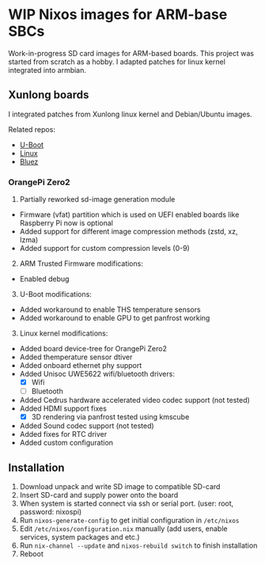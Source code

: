 # WIP Nixos images for ARM-base SBCs

Work-in-progress SD card images for ARM-based boards.
This project was started from scratch as a hobby.
I adapted patches for linux kernel integrated into armbian.

## Xunlong boards

I integrated patches from Xunlong linux kernel and Debian/Ubuntu images.

Related repos:

- [U-Boot](https://github.com/katyo/u-boot/tree/opiz2)
- [Linux](https://github.com/katyo/linux/tree/kayo-h616-5.17.y)
- [Bluez](https://github.com/katyo/bluez/tree/orangepi)

### OrangePi Zero2

1. Partially reworked sd-image generation module
  - Firmware (vfat) partition which is used on UEFI enabled boards like Raspberry Pi now is optional
  - Added support for different image compression methods (zstd, xz, lzma)
  - Added support for custom compression levels (0-9)

2. ARM Trusted Firmware modifications:
  - Enabled debug

3. U-Boot modifications:
  - Added workaround to enable THS temperature sensors
  - Added workaround to enable GPU to get panfrost working

3. Linux kernel modifications:
  - Added board device-tree for OrangePi Zero2
  - Added themperature sensor dtiver
  - Added onboard ethernet phy support
  - Added Unisoc UWE5622 wifi/bluetooth drivers:
    - [x] Wifi
    - [ ] Bluetooth
  - Added Cedrus hardware accelerated video codec support (not tested)
  - Added HDMI support fixes
    - [x] 3D rendering via panfrost tested using kmscube
  - Added Sound codec support (not tested)
  - Added fixes for RTC driver
  - Added custom configuration

## Installation

1. Download unpack and write SD image to compatible SD-card
2. Insert SD-card and supply power onto the board
3. When system is started connect via ssh or serial port. (user: root, password: nixospi)
4. Run `nixos-generate-config` to get initial configuration in `/etc/nixos`
5. Edit `/etc/nixos/configuration.nix` manually (add users, enable services, system packages and etc.)
6. Run `nix-channel --update` and `nixos-rebuild switch` to finish installation
7. Reboot
